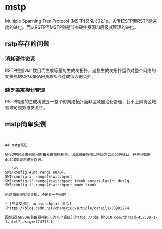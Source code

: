 # mstp

Multiple Spanning Tree Protocol (MSTP)又名 802.1s。从传统STP至RSTP是速度的进化。而从RSTP至MSTP则是节省硬件资源和层级式管理的进化。

## rstp存在的问题

### 消耗硬件资源

RSTP根据vlan数目而生成等量的生成树拓扑，这些生成树拓扑运作对整个网络的交换机的CPU和RAM资源都会造成很大的负担。

### 缺乏隔离规划管理

RSTP构建的生成树就是一整个的网络拓扑而非区域自治化管理，比不上隔离区域管理的高效与安全性。

## mstp简单实例


```


## mstp笔记

GNS3中的交换机是用路由器镜像模拟的，因此需要将端口降级为二层交换端口，并手动配置dot1Q协议再进行连通。

```ios
SW1(config)#int range e0/0-1
SW1(config-if-range)#switchport 
SW1(config-if-range)#switchport trunk encapsulation dot1q 
SW1(config-if-range)#switchport mode trunk

用路由器模拟交换机，还是有一些问题：

* [三层交换机 no switchport 命令](https://blog.csdn.net/chengxiug/article/details/88902274)

回想起[GNS3用路由器模拟PC的几个误区](https://bbs.hh010.com/thread-457308-1-1.html?_dsign=774775df)

